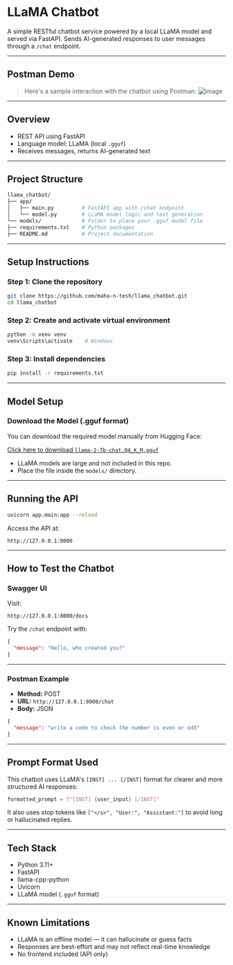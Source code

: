 # LLaMA Chatbot

A simple RESTful chatbot service powered by a local LLaMA model and served via FastAPI. Sends AI-generated responses to user messages through a `/chat` endpoint.

---

## Postman Demo
> Here's a sample interaction with the chatbot using Postman:
![image](https://github.com/user-attachments/assets/78e7d86f-ebe2-42ec-8960-8b26755e5729)

---
## Overview

- REST API using FastAPI
- Language model: LLaMA (local `.gguf`)
- Receives messages, returns AI-generated text

---

## Project Structure

```graphql
llama_chatbot/
├── app/             
│   ├── main.py         # FastAPI app with /chat endpoint
│   └── model.py        # LLaMA model logic and text generation
└── models/             # Folder to place your .gguf model file
├── requirements.txt    # Python packages
├── README.md           # Project documentation

```

---

## Setup Instructions

### Step 1: Clone the repository

```bash
git clone https://github.com/maha-n-tesh/llama_chatbot.git
cd llama_chatbot
```

### Step 2: Create and activate virtual environment

```bash
python -m venv venv
venv\Scripts\activate    # Windows
```

### Step 3: Install dependencies

```bash
pip install -r requirements.txt
```

---

## Model Setup

### Download the Model (.gguf format)

You can download the required model manually from Hugging Face:

[Click here to download `llama-2-7b-chat.Q4_K_M.gguf`](https://huggingface.co/TheBloke/Llama-2-7B-Chat-GGUF/resolve/main/llama-2-7b-chat.Q4_K_M.gguf)

- LLaMA models are large and not included in this repo.
- Place the file inside the `models/` directory.

---

## Running the API

```bash
uvicorn app.main:app --reload
```

Access the API at:

```
http://127.0.0.1:8000
```

---

## How to Test the Chatbot

### Swagger UI

Visit:

```
http://127.0.0.1:8000/docs
```

Try the `/chat` endpoint with:

```json
{
  "message": "Hello, who created you?"
}
```

---

### Postman Example

- **Method:** POST
- **URL:** `http://127.0.0.1:8000/chat`
- **Body:** JSON

```json
{
  "message": "write a code to check the number is even or odd"
}
```

---

## Prompt Format Used

This chatbot uses LLaMA's `[INST] ... [/INST]` format for clearer and more structured AI responses:

```python
formatted_prompt = f"[INST] {user_input} [/INST]"
```

It also uses stop tokens like `["</s>", "User:", "Assistant:"]` to avoid long or hallucinated replies.

---

## Tech Stack

- Python 3.11+
- FastAPI
- llama-cpp-python
- Uvicorn
- LLaMA model (`.gguf` format)

---

## Known Limitations

- LLaMA is an offline model — it can hallucinate or guess facts
- Responses are best-effort and may not reflect real-time knowledge
- No frontend included (API only)
